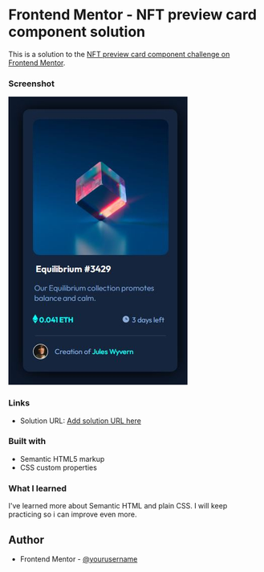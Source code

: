 # Frontend Mentor - NFT preview card component solution

This is a solution to the [NFT preview card component challenge on Frontend Mentor](https://www.frontendmentor.io/challenges/nft-preview-card-component-SbdUL_w0U). 


### Screenshot

![](./images/nft-preview-card.JPG)


### Links

- Solution URL: [Add solution URL here](https://your-solution-url.com)

### Built with

- Semantic HTML5 markup
- CSS custom properties

### What I learned

I've learned more about Semantic HTML and plain CSS. I will keep practicing so i can improve even more.

## Author

- Frontend Mentor - [@yourusername](https://www.frontendmentor.io/profile/dejair-velozo)

